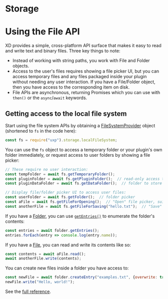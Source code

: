 # Storage

# Using the File API

XD provides a simple, cross-platform API surface that makes it easy to read and write text and binary files. Three key things to note:

* Instead of working with string paths, you work with File and Folder objects.
* Access to the user's files requires showing a file picker UI, but you can access temporary files and any files packaged inside your plugin without needing any user interaction. If you have a File/Folder object, then you have access to the corresponding item on disk.
* File APIs are asynchronous, returning Promises which you can use with `then()` or the `async`/`await` keywords.

## Getting access to the local file system

Start using the file system APIs by obtaining a [FileSystemProvider](./module/storage.md#filesystemprovider) object (shortened to `fs` in the code here):

```js
const fs = require("uxp").storage.localFileSystem;
```

You can use the `fs` object to access a temporary folder or your plugin's own folder immediately, or request access to user folders by showing a file picker:

```js
// These require no user interaction:
const tempFolder = await fs.getTemporaryFolder();
const pluginFolder = await fs.getPluginFolder();  // read-only access to the plugin's install folder
const pluginDataFolder = await fs.getDataFolder();  // folder to store settings

// Display file/folder picker UI to access user files:
const userFolder = await fs.getFolder();  // folder picker
const aFile = await fs.getFileForOpening();  // "Open" file picker, suitable for reading contents
const anotherFile = await fs.getFileForSaving("hello.txt");  // "Save" file picker, suitable for writing contents
```

If you have a [Folder](./module/storage.md#folder), you can use [`getEntries()`](./module/storage.md#folder-getentries) to enumerate the folder's contents:

```js
const entries = await folder.getEntries();
entries.forEach(entry => console.log(entry.name));
```

If you have a [File](./module/storage.md#file), you can read and write its contents like so:

```js
const contents = await aFile.read();
await anotherFile.write(contents);
```

You can create new files inside a folder you have access to:

```js
const newFile = await folder.createEntry("examples.txt", {overwrite: true});
newFile.write("Hello, world!");
```

See the [full reference](./module/storage.md).